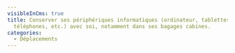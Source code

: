 ```yaml
---
visibleInCms: true
title: Conserver ses périphériques informatiques (ordinateur, tablettes,
  téléphones, etc.) avec soi, notamment dans ses bagages cabines.
categories:
  - Déplacements
---
```

